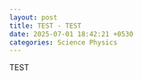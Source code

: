 ```yaml
---
layout: post
title: TEST - TEST 
date: 2025-07-01 18:42:21 +0530
categories: Science Physics
---
```

TEST

